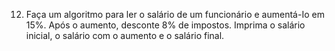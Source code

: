 12. Faça um algoritmo para ler o salário de um funcionário e aumentá-Io em 15%.
Após o aumento, desconte 8% de impostos. 
Imprima o salário inicial, o salário com o aumento e o salário final. 
